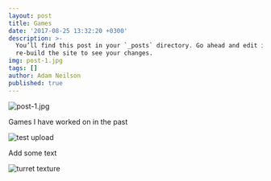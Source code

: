 ```yaml
---
layout: post
title: Games
date: '2017-08-25 13:32:20 +0300'
description: >-
  You’ll find this post in your `_posts` directory. Go ahead and edit it and
  re-build the site to see your changes.
img: post-1.jpg
tags: []
author: Adam Neilson
published: true
---
```

![post-1.jpg]({{site.baseurl}}/_assets/img/post-1.jpg)

Games I have worked on in the past

![test upload]({{site.baseurl}}/asssets/img/backgrounds.JPG)

Add some text

![turret texture]({{site.baseurl}}/assets/img/spike_turret.JPG)
